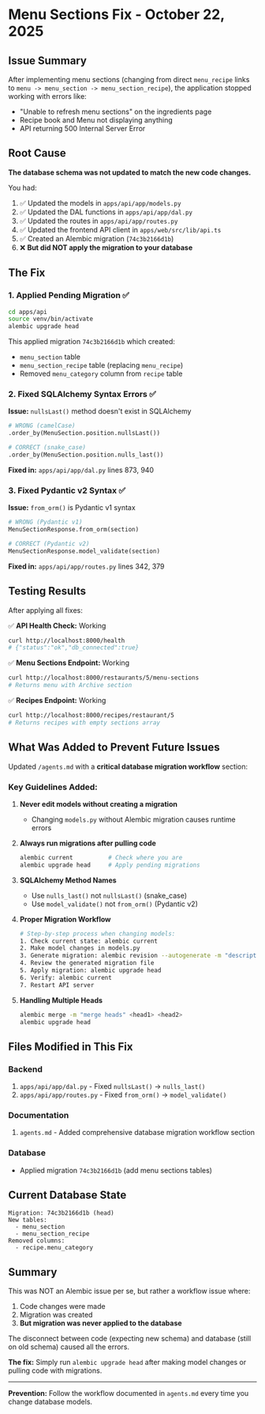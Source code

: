 # Menu Sections Fix - October 22, 2025

## Issue Summary

After implementing menu sections (changing from direct `menu_recipe` links to `menu -> menu_section -> menu_section_recipe`), the application stopped working with errors like:
- "Unable to refresh menu sections" on the ingredients page
- Recipe book and Menu not displaying anything
- API returning 500 Internal Server Error

## Root Cause

**The database schema was not updated to match the new code changes.**

You had:
1. ✅ Updated the models in `apps/api/app/models.py`
2. ✅ Updated the DAL functions in `apps/api/app/dal.py`
3. ✅ Updated the routes in `apps/api/app/routes.py`
4. ✅ Updated the frontend API client in `apps/web/src/lib/api.ts`
5. ✅ Created an Alembic migration (`74c3b2166d1b`)
6. ❌ **But did NOT apply the migration to your database**

## The Fix

### 1. Applied Pending Migration ✅
```bash
cd apps/api
source venv/bin/activate
alembic upgrade head
```

This applied migration `74c3b2166d1b` which created:
- `menu_section` table
- `menu_section_recipe` table (replacing `menu_recipe`)
- Removed `menu_category` column from `recipe` table

### 2. Fixed SQLAlchemy Syntax Errors ✅

**Issue:** `nullsLast()` method doesn't exist in SQLAlchemy
```python
# WRONG (camelCase)
.order_by(MenuSection.position.nullsLast())

# CORRECT (snake_case)
.order_by(MenuSection.position.nulls_last())
```

**Fixed in:** `apps/api/app/dal.py` lines 873, 940

### 3. Fixed Pydantic v2 Syntax ✅

**Issue:** `from_orm()` is Pydantic v1 syntax
```python
# WRONG (Pydantic v1)
MenuSectionResponse.from_orm(section)

# CORRECT (Pydantic v2)
MenuSectionResponse.model_validate(section)
```

**Fixed in:** `apps/api/app/routes.py` lines 342, 379

## Testing Results

After applying all fixes:

✅ **API Health Check:** Working
```bash
curl http://localhost:8000/health
# {"status":"ok","db_connected":true}
```

✅ **Menu Sections Endpoint:** Working
```bash
curl http://localhost:8000/restaurants/5/menu-sections
# Returns menu with Archive section
```

✅ **Recipes Endpoint:** Working
```bash
curl http://localhost:8000/recipes/restaurant/5
# Returns recipes with empty sections array
```

## What Was Added to Prevent Future Issues

Updated `/agents.md` with a **critical database migration workflow** section:

### Key Guidelines Added:

1. **Never edit models without creating a migration**
   - Changing `models.py` without Alembic migration causes runtime errors

2. **Always run migrations after pulling code**
   ```bash
   alembic current          # Check where you are
   alembic upgrade head     # Apply pending migrations
   ```

3. **SQLAlchemy Method Names**
   - Use `nulls_last()` not `nullsLast()` (snake_case)
   - Use `model_validate()` not `from_orm()` (Pydantic v2)

4. **Proper Migration Workflow**
   ```bash
   # Step-by-step process when changing models:
   1. Check current state: alembic current
   2. Make model changes in models.py
   3. Generate migration: alembic revision --autogenerate -m "description"
   4. Review the generated migration file
   5. Apply migration: alembic upgrade head
   6. Verify: alembic current
   7. Restart API server
   ```

5. **Handling Multiple Heads**
   ```bash
   alembic merge -m "merge heads" <head1> <head2>
   alembic upgrade head
   ```

## Files Modified in This Fix

### Backend
1. `apps/api/app/dal.py` - Fixed `nullsLast()` → `nulls_last()`
2. `apps/api/app/routes.py` - Fixed `from_orm()` → `model_validate()`

### Documentation
1. `agents.md` - Added comprehensive database migration workflow section

### Database
- Applied migration `74c3b2166d1b` (add menu sections tables)

## Current Database State

```
Migration: 74c3b2166d1b (head)
New tables:
  - menu_section
  - menu_section_recipe
Removed columns:
  - recipe.menu_category
```

## Summary

This was NOT an Alembic issue per se, but rather a workflow issue where:
1. Code changes were made
2. Migration was created
3. **But migration was never applied to the database**

The disconnect between code (expecting new schema) and database (still on old schema) caused all the errors.

**The fix:** Simply run `alembic upgrade head` after making model changes or pulling code with migrations.

---

**Prevention:** Follow the workflow documented in `agents.md` every time you change database models.

